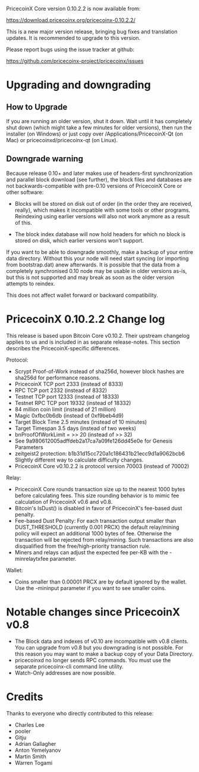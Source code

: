 PricecoinX Core version 0.10.2.2 is now available from:

  <https://download.pricecoinx.org/pricecoinx-0.10.2.2/>

This is a new major version release, bringing bug fixes and translation 
updates. It is recommended to upgrade to this version.

Please report bugs using the issue tracker at github:

  <https://github.com/pricecoinx-project/pricecoinx/issues>

Upgrading and downgrading
=========================

How to Upgrade
--------------

If you are running an older version, shut it down. Wait until it has completely
shut down (which might take a few minutes for older versions), then run the
installer (on Windows) or just copy over /Applications/PricecoinX-Qt (on Mac) or
pricecoinxd/pricecoinx-qt (on Linux).

Downgrade warning
------------------

Because release 0.10+ and later makes use of headers-first synchronization and
parallel block download (see further), the block files and databases are not
backwards-compatible with pre-0.10 versions of PricecoinX Core or other software:

* Blocks will be stored on disk out of order (in the order they are
received, really), which makes it incompatible with some tools or
other programs. Reindexing using earlier versions will also not work
anymore as a result of this.

* The block index database will now hold headers for which no block is
stored on disk, which earlier versions won't support.

If you want to be able to downgrade smoothly, make a backup of your entire data
directory. Without this your node will need start syncing (or importing from
bootstrap.dat) anew afterwards. It is possible that the data from a completely
synchronised 0.10 node may be usable in older versions as-is, but this is not
supported and may break as soon as the older version attempts to reindex.

This does not affect wallet forward or backward compatibility.


PricecoinX 0.10.2.2 Change log
============================
This release is based upon Bitcoin Core v0.10.2.  Their upstream changelog applies to us and
is included in as separate release-notes.  This section describes the PricecoinX-specific differences.

Protocol:
- Scrypt Proof-of-Work instead of sha256d, however block hashes are sha256d for performance reasons.
- PricecoinX TCP port 2333 (instead of 8333)
- RPC TCP port 2332 (instead of 8332)
- Testnet TCP port 12333 (instead of 18333)
- Testnet RPC TCP port 19332 (instead of 18332)
- 84 million coin limit  (instead of 21 million)
- Magic 0xfbc0b6db       (instead of 0xf9beb4d9)
- Target Block Time 2.5 minutes (instead of 10 minutes)
- Target Timespan 3.5 days      (instead of two weeks)
- bnProofOfWorkLimit = >> 20    (instead of >> 32)
- See 9a980612005adffdeb2a17ca7a09fe126dd45e0e for Genesis Parameters
- zeitgeist2 protection: b1b31d15cc720a1c186431b21ecc9d1a9062bcb6 Slightly different way to calculate difficulty changes.
- PricecoinX Core v0.10.2.2 is protocol version 70003 (instead of 70002)

Relay:
- PricecoinX Core rounds transaction size up to the nearest 1000 bytes before calculating fees.  This size rounding behavior is to mimic fee calculation of PricecoinX v0.6 and v0.8.
- Bitcoin's IsDust() is disabled in favor of PricecoinX's fee-based dust penalty.
- Fee-based Dust Penalty: For each transaction output smaller than DUST_THRESHOLD (currently 0.001 PRCX) the default relay/mining policy will expect an additional 1000 bytes of fee.  Otherwise the transaction will be rejected from relay/mining.  Such transactions are also disqualified from the free/high-priority transaction rule.
- Miners and relays can adjust the expected fee per-KB with the -minrelaytxfee parameter.

Wallet:
- Coins smaller than 0.00001 PRCX are by default ignored by the wallet.  Use the -mininput parameter if you want to see smaller coins.

Notable changes since PricecoinX v0.8
===================================

- The Block data and indexes of v0.10 are incompatible with v0.8 clients.  You can upgrade from v0.8 but you downgrading is not possible.  For this reason you may want to make a backup copy of your Data Directory.
- pricecoinxd no longer sends RPC commands.  You must use the separate pricecoinx-cli command line utility.
- Watch-Only addresses are now possible.

Credits
=======

Thanks to everyone who directly contributed to this release:

- Charles Lee
- pooler
- Gitju
- Adrian Gallagher
- Anton Yemelyanov
- Martin Smith
- Warren Togami
